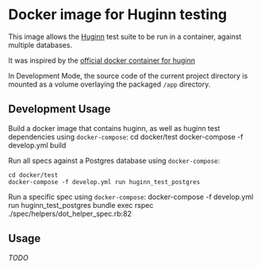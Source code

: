 Docker image for Huginn testing
=================================================

This image allows the [Huginn](https://github.com/cantino/huginn) test suite to be run in a container, against multiple databases.

It was inspired by the [official docker container for huginn](https://registry.hub.docker.com/u/cantino/huginn)

In Development Mode, the source code of the current project directory is mounted as a volume overlaying the packaged `/app` directory.

## Development Usage

Build a docker image that contains huginn, as well as huginn test dependencies using `docker-compose`:
    cd docker/test
    docker-compose -f develop.yml build

Run all specs against a Postgres database using `docker-compose`:

    cd docker/test
    docker-compose -f develop.yml run huginn_test_postgres

Run a specific spec using `docker-compose`:
    docker-compose -f develop.yml run huginn_test_postgres bundle exec rspec ./spec/helpers/dot_helper_spec.rb:82

## Usage

*TODO*
